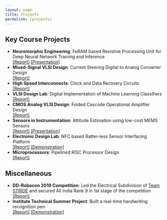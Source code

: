 ```yaml
---
layout: page
title: Projects
permalink: /projects/
---
```



<!-- ## Research Projects
- **Master's Thesis Stage 1**: Analog Acoustic Feature Extraction for Always-On Voice Activity Detection\
[[Report]]({{site.url}}/assets/pdfs/Mihir_DDP_Phase1_Report.pdf) [[Presentation]]({{site.url}}/assets/pdfs/Mihir_DDP_Phase1_PPT.pdf) [[Demonstration]](https://www.youtube.com/watch?v=OAUYkW3h3Hs) 
- **R&D Project**: Current Copier based Mixed-Signal Multiplier\
[[Presentation]]({{site.url}}/assets/pdfs/EE691_RnD_Project_PPT.pdf)
- **Research Seminar**: Analog and Mixed-Signal Circuits for Machine Learning Applications\
[[Report]]({{site.url}}/assets/pdfs/Supervised_Research_Exposition.pdf) [[Presentation]]({{site.url}}/assets/pdfs/SRE_Presentation.pdf) -->


## Key Course Projects
- **Neuromorphic Engineering**: FeRAM based Resistive Processing Unit for Deep Neural Network Training and Inference\
[[Report]]({{site.url}}/assets/pdfs/EE746_Project_Stage_2.pdf) [[Presentation]]({{site.url}}/assets/pdfs/EE746_PPT.pdf)
- **Mixed-Signal VLSI Design**: Current Steering Digital to Analog Converter Design\
[[Report]]({{site.url}}/assets/pdfs/17d070004_Mihir_Anamika_Project_Full.pdf)
- **High Speed Interconnects**: Clock and Data Recovery Circuits\
[[Report]]({{site.url}}/assets/pdfs/EE800_Assignment_2.pdf)
- **VLSI Design Lab**: Digital Implementation of Machine Learning Classifiers\
[[Report]]({{site.url}}/assets/pdfs/EE705_Project.pdf)
- **CMOS Analog VLSI Design**: Folded Cascode Operational Amplifier Design\
[[Report]]({{site.url}}/assets/pdfs/EE618_Project.pdf)
- **Sensors in Instrumentation**: Attitude Estimation using low-cost MEMS Sensors\
[[Report]]({{site.url}}/assets/pdfs/EE617_Project_Report.pdf) [[Presentation]]({{site.url}}/assets/pdfs/EE617_Project_PPT.pdf)
- **Electronic Design Lab**: NFC based Batter-less Sensor Interfacing Platform\
[[Report]]({{site.url}}/assets/pdfs/EDL_Documentation.pdf) [[Demonstration]](https://www.youtube.com/watch?v=obhjoxdkVmA) 
- **Microprocessors**: Pipelined RISC Processor Design\
[[Report]]({{site.url}}/assets/pdfs/EE309_Project_Report.pdf)

## Miscellaneous 
- **DD-Robocon 2019 Competition**: Led the Electrical Subdivision of [Team STRIDE](https://stride.github.io/) and secured All India Rank 9 in 1st stage of the competition\
[[Report]]({{site.url}}/assets/pdfs/Robocon_IITB.pdf)
- **Institute Technical Summer Project**: Built a real-time handwriting recognition pen\
[[Report]]({{site.url}}/assets/pdfs/itsp_docs.pdf) [[Demonstration]](https://www.youtube.com/watch?v=8_qhTHlahuc)
<!-- I'll add details of other projects very soon! -->
